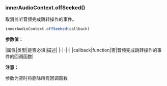 ### innerAudioContext.offSeeked()

取消监听音频完成跳转操作的事件。

```js
innerAudioContext.offSeeked(callback)
```

**参数值：**

|属性|类型|是否必填|描述|
|-|-|-|
|callback|function|否|音频完成跳转操作的事件的回调函数|

**注意：**

参数为空时将删除所有回调函数
